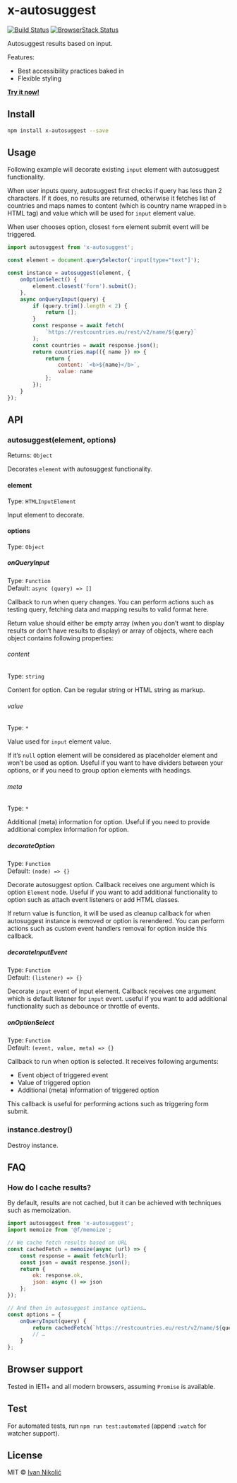 # x-autosuggest

[![Build Status][ci-img]][ci]
[![BrowserStack Status][browserstack-img]][browserstack]

Autosuggest results based on input.

Features:

-   Best accessibility practices baked in
-   Flexible styling

**[Try it now!](https://codesandbox.io/s/basic-example-mppkz)**

## Install

```sh
npm install x-autosuggest --save
```

## Usage

Following example will decorate existing `input` element with autosuggest
functionality.

When user inputs query, autosuggest first checks if query has less than 2
characters. If it does, no results are returned, otherwise it fetches list of
countries and maps names to content (which is country name wrapped in `b` HTML
tag) and value which will be used for `input` element value.

When user chooses option, closest `form` element submit event will be triggered.

```js
import autosuggest from 'x-autosuggest';

const element = document.querySelector('input[type="text"]');

const instance = autosuggest(element, {
	onOptionSelect() {
		element.closest('form').submit();
	},
	async onQueryInput(query) {
		if (query.trim().length < 2) {
			return [];
		}
		const response = await fetch(
			`https://restcountries.eu/rest/v2/name/${query}`
		);
		const countries = await response.json();
		return countries.map(({ name }) => {
			return {
				content: `<b>${name}</b>`,
				value: name
			};
		});
	}
});
```

## API

### autosuggest(element, options)

Returns: `Object`

Decorates `element` with autosuggest functionality.

#### element

Type: `HTMLInputElement`

Input element to decorate.

#### options

Type: `Object`

##### onQueryInput

Type: `Function`  
Default: `async (query) => []`

Callback to run when query changes. You can perform actions such as testing
query, fetching data and mapping results to valid format here.

Return value should either be empty array (when you don’t want to display
results or don’t have results to display) or array of objects, where each object
contains following properties:

###### content

Type: `string`

Content for option. Can be regular string or HTML string as markup.

###### value

Type: `*`

Value used for `input` element value.

If it’s `null` option element will be considered as placeholder element and
won’t be used as option. Useful if you want to have dividers between your
options, or if you need to group option elements with headings.

###### meta

Type: `*`

Additional (meta) information for option. Useful if you need to provide
additional complex information for option.

##### decorateOption

Type: `Function`  
Default: `(node) => {}`

Decorate autosuggest option. Callback receives one argument which is option
`Element` node. Useful if you want to add additional functionality to option
such as attach event listeners or add HTML classes.

If return value is function, it will be used as cleanup callback for when
autosuggest instance is removed or option is rerendered. You can perform actions
such as custom event handlers removal for option inside this callback.

##### decorateInputEvent

Type: `Function`  
Default: `(listener) => {}`

Decorate `input` event of input element. Callback receives one argument which is
default listener for `input` event. useful if you want to add additional
functionality such as debounce or throttle of events.

##### onOptionSelect

Type: `Function`  
Default: `(event, value, meta) => {}`

Callback to run when option is selected. It receives following arguments:

-   Event object of triggered event
-   Value of triggered option
-   Additional (meta) information of triggered option

This callback is useful for performing actions such as triggering form submit.

### instance.destroy()

Destroy instance.

## FAQ

### How do I cache results?

By default, results are not cached, but it can be achieved with techniques such
as memoization.

```js
import autosuggest from 'x-autosuggest';
import memoize from '@f/memoize';

// We cache fetch results based on URL
const cachedFetch = memoize(async (url) => {
	const response = await fetch(url);
	const json = await response.json();
	return {
		ok: response.ok,
		json: async () => json
	};
});

// And then in autosuggest instance options…
const options = {
	onQueryInput(query) {
		return cachedFetch(`https://restcountries.eu/rest/v2/name/${query}`);
		// …
	}
};
```

## Browser support

Tested in IE11+ and all modern browsers, assuming `Promise` is available.

## Test

For automated tests, run `npm run test:automated` (append `:watch` for watcher
support).

## License

MIT © [Ivan Nikolić](http://ivannikolic.com)

<!-- prettier-ignore-start -->

[ci]: https://travis-ci.com/niksy/x-autosuggest
[ci-img]: https://travis-ci.com/niksy/x-autosuggest.svg?branch=master
[browserstack]: https://www.browserstack.com/
[browserstack-img]: https://www.browserstack.com/automate/badge.svg?badge_key=Z1RjSksvWk5NejNIMkM4bUdwVU80QUxBY1ltWllWZEUyaTllT1JZczBRUT0tLVdYYU9YZUVsSHk2ejJWKzB3bzJjYXc9PQ==--5b6ae6e829f2960b2c5d36b10857d9497c25e70e

<!-- prettier-ignore-end -->
